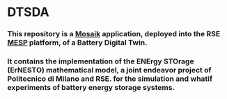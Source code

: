 # DTSDA
### This repository is a [Mosaik](https://mosaik.offis.de/) application, deployed into the RSE [MESP](https://www.rse-web.it/prodotti/mesp-multi-energy-semantic-platform/) platform, of a Battery Digital Twin.
### It contains the implementation of the ENErgy STOrage (ErNESTO) mathematical model, a joint endeavor project of Politecnico di Milano and RSE. for the simulation and whatif experiments of battery energy storage systems.
